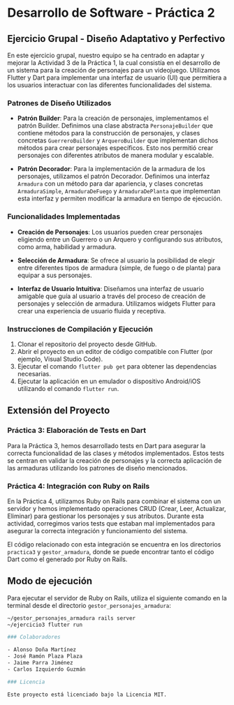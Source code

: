 # Desarrollo de Software - Práctica 2

## Ejercicio Grupal - Diseño Adaptativo y Perfectivo

En este ejercicio grupal, nuestro equipo se ha centrado en adaptar y mejorar la Actividad 3 de la Práctica 1, la cual consistía en el desarrollo de un sistema para la creación de personajes para un videojuego. Utilizamos Flutter y Dart para implementar una interfaz de usuario (UI) que permitiera a los usuarios interactuar con las diferentes funcionalidades del sistema.

### Patrones de Diseño Utilizados

- **Patrón Builder**: Para la creación de personajes, implementamos el patrón Builder. Definimos una clase abstracta `PersonajeBuilder` que contiene métodos para la construcción de personajes, y clases concretas `GuerreroBuilder` y `ArqueroBuilder` que implementan dichos métodos para crear personajes específicos. Esto nos permitió crear personajes con diferentes atributos de manera modular y escalable.

- **Patrón Decorador**: Para la implementación de la armadura de los personajes, utilizamos el patrón Decorador. Definimos una interfaz `Armadura` con un método para dar apariencia, y clases concretas `ArmaduraSimple`, `ArmaduraDeFuego` y `ArmaduraDePlanta` que implementan esta interfaz y permiten modificar la armadura en tiempo de ejecución.

### Funcionalidades Implementadas

- **Creación de Personajes**: Los usuarios pueden crear personajes eligiendo entre un Guerrero o un Arquero y configurando sus atributos, como arma, habilidad y armadura.

- **Selección de Armadura**: Se ofrece al usuario la posibilidad de elegir entre diferentes tipos de armadura (simple, de fuego o de planta) para equipar a sus personajes.

- **Interfaz de Usuario Intuitiva**: Diseñamos una interfaz de usuario amigable que guía al usuario a través del proceso de creación de personajes y selección de armadura. Utilizamos widgets Flutter para crear una experiencia de usuario fluida y receptiva.

### Instrucciones de Compilación y Ejecución

1. Clonar el repositorio del proyecto desde GitHub.
2. Abrir el proyecto en un editor de código compatible con Flutter (por ejemplo, Visual Studio Code).
3. Ejecutar el comando `flutter pub get` para obtener las dependencias necesarias.
4. Ejecutar la aplicación en un emulador o dispositivo Android/iOS utilizando el comando `flutter run`.

## Extensión del Proyecto

### Práctica 3: Elaboración de Tests en Dart

Para la Práctica 3, hemos desarrollado tests en Dart para asegurar la correcta funcionalidad de las clases y métodos implementados. Estos tests se centran en validar la creación de personajes y la correcta aplicación de las armaduras utilizando los patrones de diseño mencionados.

### Práctica 4: Integración con Ruby on Rails

En la Práctica 4, utilizamos Ruby on Rails para combinar el sistema con un servidor y hemos implementado operaciones CRUD (Crear, Leer, Actualizar, Eliminar) para gestionar los personajes y sus atributos. Durante esta actividad, corregimos varios tests que estaban mal implementados para asegurar la correcta integración y funcionamiento del sistema.

El código relacionado con esta integración se encuentra en los directorios `practica3` y `gestor_armadura`, donde se puede encontrar tanto el código Dart como el generado por Ruby on Rails.

## Modo de ejecución

Para ejecutar el servidor de Ruby on Rails, utiliza el siguiente comando en la terminal desde el directorio `gestor_personajes_armadura`:

```bash
~/gestor_personajes_armadura rails server
~/ejercicio3 flutter run

### Colaboradores

- Alonso Doña Martínez 
- José Ramón Plaza Plaza 
- Jaime Parra Jiménez 
- Carlos Izquierdo Guzmán 

### Licencia

Este proyecto está licenciado bajo la Licencia MIT.
